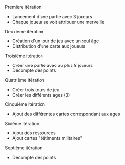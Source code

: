 Première itération
 - Lancement d'une partie avec 3 joueurs
 - Chaque joueur se voit attribuer une merveille
 
Deuxième itération
 - Création d'un tour de jeu avec un seul âge
 - Distribution d'une carte aux joueurs
 
Troisième itération
 - Créer une partie avec au plus 8 joueurs
 - Décompte des points

Quatrième itération
 - Créer trois tours de jeu
 - Créer les différents ages (3)

Cinquième itération
 - Ajout des différentes cartes correspondant aux ages

Sixième itération
 - Ajout des ressources
 - Ajout cartes "bâtiments militaires"

Septième itération
 - Decompte des points
